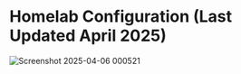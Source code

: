# Homelab Configuration (Last Updated April 2025)


![Screenshot 2025-04-06 000521](https://github.com/user-attachments/assets/020eb1b4-11b8-46aa-b49e-3e3846e94aed)
